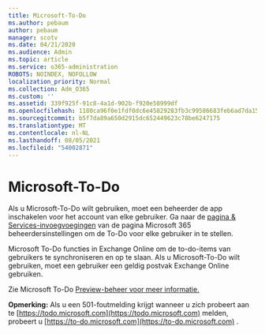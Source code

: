 ```yaml
---
title: Microsoft-To-Do
ms.author: pebaum
author: pebaum
manager: scotv
ms.date: 04/21/2020
ms.audience: Admin
ms.topic: article
ms.service: o365-administration
ROBOTS: NOINDEX, NOFOLLOW
localization_priority: Normal
ms.collection: Adm_O365
ms.custom: ''
ms.assetid: 339f925f-91c8-4a1d-902b-f920e58999df
ms.openlocfilehash: 1180ca96f0e1fdf0dc6e45829283fb3c99586683feb6ad7da1571fc05f41c48d
ms.sourcegitcommit: b5f7da89a650d2915dc652449623c78be6247175
ms.translationtype: MT
ms.contentlocale: nl-NL
ms.lasthandoff: 08/05/2021
ms.locfileid: "54002871"
---
```

# <a name="how-to-enable-microsoft-to-do"></a>Microsoft-To-Do

Als u Microsoft-To-Do wilt gebruiken, moet een beheerder de app inschakelen voor het account van elke gebruiker. Ga naar de [pagina &amp; Services-invoegvoegingen](https://portal.office.com/adminportal/home#/Settings/ServicesAndAddIns) van de pagina Microsoft 365 beheerdersinstellingen om de To-Do voor elke gebruiker in te stellen.
  
Microsoft To-Do functies in Exchange Online om de to-do-items van gebruikers te synchroniseren en op te slaan. Als u Microsoft-To-Do wilt gebruiken, moet een gebruiker een geldig postvak Exchange Online gebruiken.
  
Zie Microsoft To-Do [Preview-beheer voor meer informatie.](https://support.office.com/article/490c1a8c-2333-4952-8125-841afadb9620.aspx)
  
 **Opmerking:** Als u een 501-foutmelding krijgt wanneer u zich probeert aan te [https://todo.microsoft.com](https://todo.microsoft.com) melden, probeert u [https://to-do.microsoft.com](https://to-do.microsoft.com) .
  

